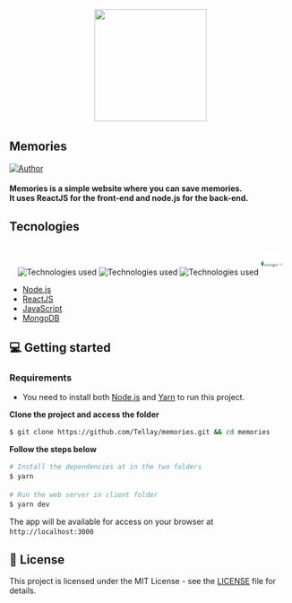 <div align="center">
  <img src="https://i.imgur.com/46NdVfE.png" width="200px" height="200px"></img>
</div>


## Memories
[![Author](https://img.shields.io/badge/author-tellay-7289DA?style=flat-square)](https://github.com/tellay)
<h4>Memories is a simple website where you can save memories. <br/>It uses ReactJS for the front-end and node.js for the back-end.</h4>

## Tecnologies

<div align="center">
  <br />
    <img src="https://thidu.dev/images/Nodejs.svg" alt="Technologies used", width="40px">
  <img src="https://upload.wikimedia.org/wikipedia/commons/thumb/9/99/Unofficial_JavaScript_logo_2.svg/1200px-Unofficial_JavaScript_logo_2.svg.png" alt="Technologies used" width="40">
  <img src="https://iconape.com/wp-content/files/zk/93042/svg/react.svg" alt="Technologies used" width="40">
  <img src="https://raw.githubusercontent.com/github/explore/80688e429a7d4ef2fca1e82350fe8e3517d3494d/topics/mongodb/mongodb.png" alt="Technologies used" width="40">
</div>

- [Node.js](https://nodejs.org/en/)
- [ReactJS](https://reactjs.org)
- [JavaScript](https://developer.mozilla.org/pt-BR/docs/Web/JavaScript)
- [MongoDB](https://www.mongodb.com)

## 💻 Getting started

### Requirements

- You need to install both [Node.js](https://nodejs.org/en/download/) and [Yarn](https://yarnpkg.com/) to run this project.

**Clone the project and access the folder**

```bash
$ git clone https://github.com/Tellay/memories.git && cd memories
```

**Follow the steps below**

```bash
# Install the dependencies at in the two folders
$ yarn

# Run the web server in client folder
$ yarn dev
```

The app will be available for access on your browser at `http://localhost:3000`

## 📝 License

This project is licensed under the MIT License - see the [LICENSE](LICENSE) file for details.
